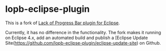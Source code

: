 # lopb-eclipse-plugin


This is a fork of [Lack of Progress Bar plugin for Eclipse](https://sourceforge.net/projects/lopb/). 

Currently, it has no difference in the functionality. The fork makes it running on Eclipse 4.x, add an automated build and publish a [Eclipse Update Site(https://github.com/lopb-eclipse-plugin/eclipse-update-site) on Github.